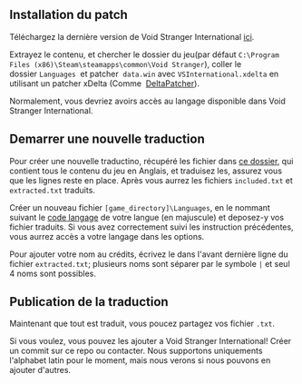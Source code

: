 ## Installation du patch

Téléchargez la dernière version de Void Stranger International [ici](/../../releases/latest).

Extrayez le contenu, et chercher le dossier du jeu(par défaut `C:\Program Files (x86)\Steam\steamapps\common\Void Stranger`), coller le dossier `Languages`  et patcher  `data.win` avec `VSInternational.xdelta` en utilisant un patcher xDelta (Comme  [DeltaPatcher](https://www.romhacking.net/utilities/704/)).

Normalement, vous devriez avoirs accès au langage disponible dans Void Stranger International.

## Demarrer une nouvelle traduction

Pour créer une nouvelle traductino, récupéré les fichier dans [ce dossier](/Languages/EN), qui contient tous le contenu du jeu en Anglais, et traduisez les, assurez vous que les lignes reste en place. Après vous aurrez les fichiers `included.txt` et `extracted.txt` traduits.

Créer un nouveau fichier `[game_directory]\Languages`, en le nommant suivant le [code langage](https://en.wikipedia.org/wiki/List_of_ISO_639_language_codes) de votre langue (en majuscule) et deposez-y vos fichier traduits. Si vous avez correctement suivi les instruction précédentes, vous aurrez accès a votre langage dans les options.

Pour ajouter votre nom au crédits, écrivez le dans l'avant dernière ligne du fichier `extracted.txt`; plusieurs noms sont séparer par le symbole `|` et seul 4 noms sont possibles.

## Publication de la traduction

Maintenant que tout est traduit, vous poucez partagez vos fichier `.txt`.

Si vous voulez, vous pouvez les ajouter a Void Stranger International! Créer un commit sur ce repo ou contacter. Nous supportons uniquements l'alphabet latin pour le moment, mais nous verons si nous pouvons en ajouter d'autres.
